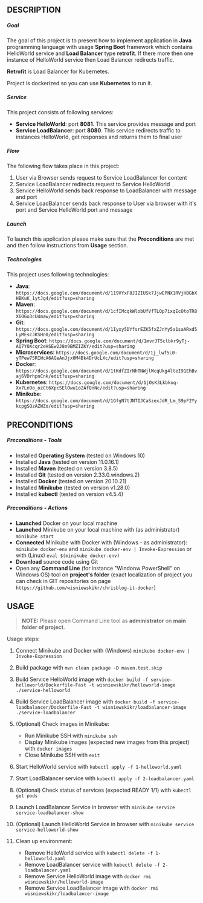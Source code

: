 DESCRIPTION
-----------

##### Goal
The goal of this project is to present how to implement application in **Java** programming language with usage **Spring Boot** framework which contains HelloWorld service and **Load Balancer** type **retrofit**. If there more then one instance of HelloWorld service then Load Balancer redirects traffic.

**Retrofit** is Load Balancer for Kubernetes.

Project is dockerized so you can use **Kubernetes** to run it.

##### Service
This project consists of following services:
* **Service HelloWorld**: port **8081**. This service provides message and port
* **Service LoadBalancer**: port **8080**. This service redirects traffic to instances HelloWorld, get responses and returns them to final user

##### Flow
The following flow takes place in this project:
1. User via Browser sends request to Service LoadBalancer for content
1. Service LoadBalancer redirects request to Service HelloWorld
1. Service HelloWorld sends back response to LoadBalancer with message and port
1. Service LoadBalancer sends back response to User via browser with it's port and Service HelloWorld port and message

##### Launch
To launch this application please make sure that the **Preconditions** are met and then follow instructions from **Usage** section.

##### Technologies
This project uses following technologies:
* **Java**: `https://docs.google.com/document/d/119VYxF8JIZIUSk7JjwEPNX1RVjHBGbXHBKuK_1ytJg4/edit?usp=sharing`
* **Maven**: `https://docs.google.com/document/d/1cfIMcqkWlobUfVfTLQp7ixqEcOtoTR8X6OGo3cU4maw/edit?usp=sharing`
* **Git**: `https://docs.google.com/document/d/1Iyxy5DYfsrEZK5fxZJnYy5a1saARxd5LyMEscJKSHn0/edit?usp=sharing`
* **Spring Boot**: `https://docs.google.com/document/d/1mvrJT5clbkr9yTj-AQ7YOXcqr2eHSEw2J8n9BMZIZKY/edit?usp=sharing`
* **Microservices**: `https://docs.google.com/document/d/1j_lwf5L0-yTPew75RIWcA6AGeAnJjx0M4Bk4DrUcLXc/edit?usp=sharing`
* **Docker**: `https://docs.google.com/document/d/1tKdfZIrNhTNWjlWcqUkg4lteI91EhBvaj6VDrhpnCnk/edit?usp=sharing`
* **Kubernetes**: `https://docs.google.com/document/d/1jOsK3Lkbkoq-Xx7Ln9o_ozCt6XpcSElOwu1o2AfQnNc/edit?usp=sharing`
* **Minikube**: `https://docs.google.com/document/d/1GfgN7tJNTIJCaSzexJdR_Lm_S9pF2YykcpgSQzAZWZo/edit?usp=sharing`


PRECONDITIONS
-------------

##### Preconditions - Tools
* Installed **Operating System** (tested on Windows 10)
* Installed **Java** (tested on version 11.0.16.1)
* Installed **Maven** (tested on version 3.8.5)
* Installed **Git** (tested on version 2.33.0.windows.2)
* Installed **Docker** (tested on version 20.10.21)
* Installed **Minikube** (tested on version v1.28.0)
* Installed **kubectl** (tested on version v4.5.4)

##### Preconditions - Actions
* **Launched** Docker on your local machine
* **Launched** Minikube on your local machine with (as administrator) `minikube start`
* **Connected** Minikube with Docker with (Windows - as administrator): `minikube docker-env` and `minikube docker-env | Invoke-Expression` or with (Linux) `eval $(minikube docker-env)` 
* **Download** source code using Git 
* Open any **Command Line** (for instance "Windonw PowerShell" on Windows OS) tool on **project's folder** (exact localization of project you can check in GIT repositories on page `https://github.com/wisniewskikr/chrisblog-it-docker`)


USAGE
-----

> **NOTE:**  Please open Command Line tool as **administrator** on **main folder of project**.

Usage steps:
1. Connect Minikube and Docker with (Windows) `minikube docker-env | Invoke-Expression`
1. Build package with `mvn clean package -D maven.test.skip`
1. Build Service HelloWorld image with `docker build -f service-helloworld/Dockerfile-Fast -t wisniewskikr/helloworld-image ./service-helloworld`
1. Build Service LoadBalancer image with `docker build -f service-loadbalancer/Dockerfile-Fast -t wisniewskikr/loadbalancer-image ./service-loadbalancer`
1. (Optional) Check images in Minikube:

     * Run Minikube SSH with `minikube ssh`
     * Display Minikube images (expected new images from this project) with `docker images`
     * Close Minikube SSH with `exit`

1. Start HelloWorld service with `kubectl apply -f 1-helloworld.yaml`
1. Start LoadBalancer service with `kubectl apply -f 2-loadbalancer.yaml`
1. (Optional) Check status of services (expected READY 1/1) with `kubectl get pods`
1. Launch LoadBalancer Service in browser with `minikube service service-loadbalancer-show`
1. (Optional) Launch HelloWorld Service in browser with `minikube service service-helloworld-show`
1. Clean up environment:
    
    * Remove HelloWorld service with `kubectl delete -f 1-helloworld.yaml`
    * Remove LoadBalancer service with `kubectl delete -f 2-loadbalancer.yaml`
    * Remove Service HelloWorld image with `docker rmi wisniewskikr/helloworld-image`
    * Remove Service LoadBalancer image with `docker rmi wisniewskikr/loadbalancer-image`